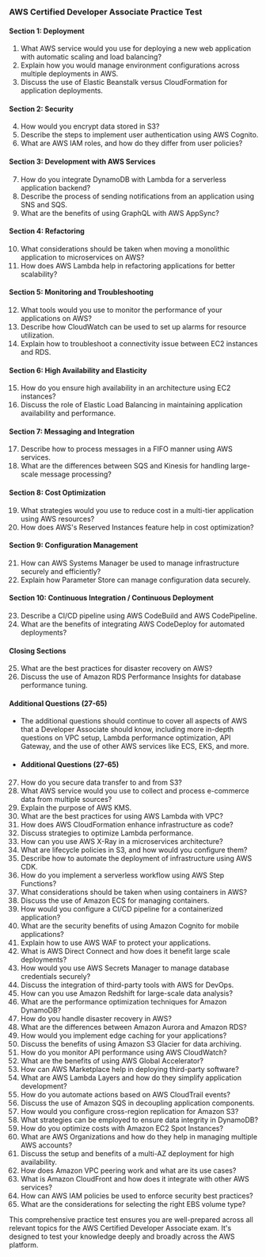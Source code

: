 ### AWS Certified Developer Associate Practice Test

#### Section 1: Deployment
1. What AWS service would you use for deploying a new web application with automatic scaling and load balancing?
2. Explain how you would manage environment configurations across multiple deployments in AWS.
3. Discuss the use of Elastic Beanstalk versus CloudFormation for application deployments.

#### Section 2: Security
4. How would you encrypt data stored in S3?
5. Describe the steps to implement user authentication using AWS Cognito.
6. What are AWS IAM roles, and how do they differ from user policies?

#### Section 3: Development with AWS Services
7. How do you integrate DynamoDB with Lambda for a serverless application backend?
8. Describe the process of sending notifications from an application using SNS and SQS.
9. What are the benefits of using GraphQL with AWS AppSync?

#### Section 4: Refactoring
10. What considerations should be taken when moving a monolithic application to microservices on AWS?
11. How does AWS Lambda help in refactoring applications for better scalability?

#### Section 5: Monitoring and Troubleshooting
12. What tools would you use to monitor the performance of your applications on AWS?
13. Describe how CloudWatch can be used to set up alarms for resource utilization.
14. Explain how to troubleshoot a connectivity issue between EC2 instances and RDS.

#### Section 6: High Availability and Elasticity
15. How do you ensure high availability in an architecture using EC2 instances?
16. Discuss the role of Elastic Load Balancing in maintaining application availability and performance.

#### Section 7: Messaging and Integration
17. Describe how to process messages in a FIFO manner using AWS services.
18. What are the differences between SQS and Kinesis for handling large-scale message processing?

#### Section 8: Cost Optimization
19. What strategies would you use to reduce cost in a multi-tier application using AWS resources?
20. How does AWS's Reserved Instances feature help in cost optimization?

#### Section 9: Configuration Management
21. How can AWS Systems Manager be used to manage infrastructure securely and efficiently?
22. Explain how Parameter Store can manage configuration data securely.

#### Section 10: Continuous Integration / Continuous Deployment
23. Describe a CI/CD pipeline using AWS CodeBuild and AWS CodePipeline.
24. What are the benefits of integrating AWS CodeDeploy for automated deployments?

#### Closing Sections
25. What are the best practices for disaster recovery on AWS?
26. Discuss the use of Amazon RDS Performance Insights for database performance tuning.

#### Additional Questions (27-65)
* The additional questions should continue to cover all aspects of AWS that a Developer Associate should know, including more in-depth questions on VPC setup, Lambda performance optimization, API Gateway, and the use of other AWS services like ECS, EKS, and more.
* #### Additional Questions (27-65)
27. How do you secure data transfer to and from S3?
28. What AWS service would you use to collect and process e-commerce data from multiple sources?
29. Explain the purpose of AWS KMS.
30. What are the best practices for using AWS Lambda with VPC?
31. How does AWS CloudFormation enhance infrastructure as code?
32. Discuss strategies to optimize Lambda performance.
33. How can you use AWS X-Ray in a microservices architecture?
34. What are lifecycle policies in S3, and how would you configure them?
35. Describe how to automate the deployment of infrastructure using AWS CDK.
36. How do you implement a serverless workflow using AWS Step Functions?
37. What considerations should be taken when using containers in AWS?
38. Discuss the use of Amazon ECS for managing containers.
39. How would you configure a CI/CD pipeline for a containerized application?
40. What are the security benefits of using Amazon Cognito for mobile applications?
41. Explain how to use AWS WAF to protect your applications.
42. What is AWS Direct Connect and how does it benefit large scale deployments?
43. How would you use AWS Secrets Manager to manage database credentials securely?
44. Discuss the integration of third-party tools with AWS for DevOps.
45. How can you use Amazon Redshift for large-scale data analysis?
46. What are the performance optimization techniques for Amazon DynamoDB?
47. How do you handle disaster recovery in AWS?
48. What are the differences between Amazon Aurora and Amazon RDS?
49. How would you implement edge caching for your applications?
50. Discuss the benefits of using Amazon S3 Glacier for data archiving.
51. How do you monitor API performance using AWS CloudWatch?
52. What are the benefits of using AWS Global Accelerator?
53. How can AWS Marketplace help in deploying third-party software?
54. What are AWS Lambda Layers and how do they simplify application development?
55. How do you automate actions based on AWS CloudTrail events?
56. Discuss the use of Amazon SQS in decoupling application components.
57. How would you configure cross-region replication for Amazon S3?
58. What strategies can be employed to ensure data integrity in DynamoDB?
59. How do you optimize costs with Amazon EC2 Spot Instances?
60. What are AWS Organizations and how do they help in managing multiple AWS accounts?
61. Discuss the setup and benefits of a multi-AZ deployment for high availability.
62. How does Amazon VPC peering work and what are its use cases?
63. What is Amazon CloudFront and how does it integrate with other AWS services?
64. How can AWS IAM policies be used to enforce security best practices?
65. What are the considerations for selecting the right EBS volume type?


This comprehensive practice test ensures you are well-prepared across all relevant topics for the AWS Certified Developer Associate exam. It's designed to test your knowledge deeply and broadly across the AWS platform.
